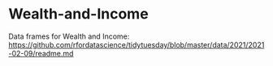 # Wealth-and-Income
Data frames for Wealth and Income:
https://github.com/rfordatascience/tidytuesday/blob/master/data/2021/2021-02-09/readme.md
